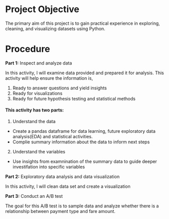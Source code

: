 # Project Objective
The primary aim of this project is to gain practical experience in exploring, cleaning, and visualizing datasets using Python.

# Procedure
**Part 1:** Inspect and analyze data

In this activity, I will examine data provided and prepared it for analysis. This activity will help ensure the information is,

1. Ready to answer questions and yield insights
2. Ready for visualizations
3. Ready for future hypothesis testing and statistical methods

#### This activity has two parts:

1. Understand the data
- Create a pandas dataframe for data learning, future exploratory data analysis(EDA) and statistical activities.
- Complie summary information about the data to inform next steps

2. Understand the variables
- Use insights from examnination of the summary data to guide deeper investifation into specific variables

**Part 2:**  Exploratory data analysis and data visualization

In this activity, I will clean data set and create a visualization

**Part 3:** Conduct an A/B test

The goal for this A/B test is to sample data and analyze whether there is a relationship between payment type and fare amount.
